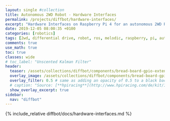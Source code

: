 ```yaml
---
layout: single #collection
title: Autonomous 2WD Robot - Hardware Interfaces
permalink: /projects/diffbot/hardware-interfaces/
excerpt: "Hardware Interfaces on Raspberry Pi 4 for an autonomous 2WD Robot running ROS melodic to sense and act in an environment."
date: 2019-12-05 08:00:35 +0100
categories: [robotics]
tags: [2wd, differential drive, robot, ros, melodic, raspberry, pi, autonomous, ubuntu, bionic, hardware, interface]
comments: true
use_math: true
toc: true
classes: wide
# toc_label: "Unscented Kalman Filter"
header:
  teaser: /assets/collections/diffbot/components/bread-board-gpio-extension.jpg
  overlay_image: /assets/collections/diffbot/components/bread-board-gpio-extension.jpg
  overlay_filter: 0.5 # same as adding an opacity of 0.5 to a black background
  # caption: "Source: [**hpiracing**](http://www.hpiracing.com/de/kit/114343)"
  show_overlay_excerpt: true
sidebar:
  nav: "diffbot"
---
```


{% include_relative diffbot/docs/hardware-interfaces.md %}
